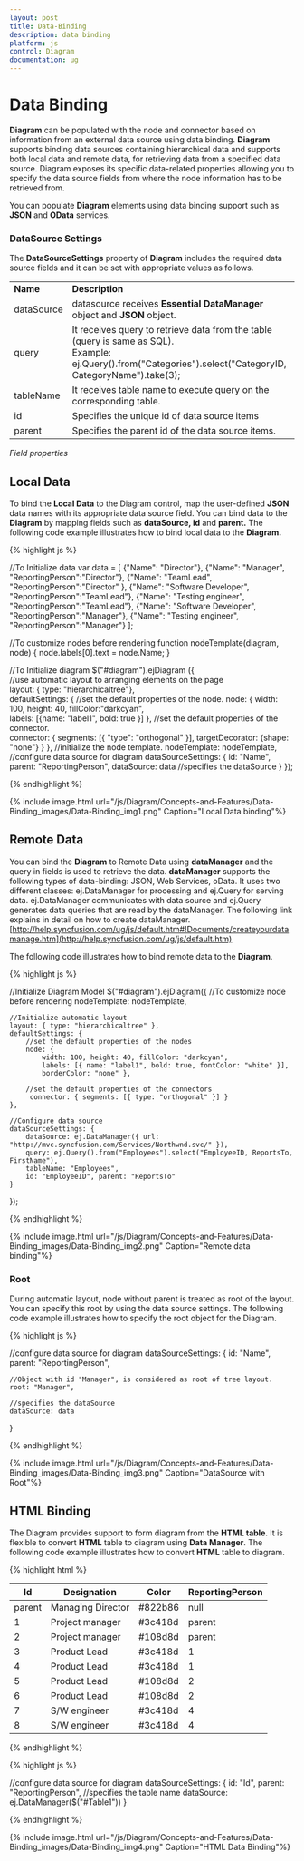```yaml
---
layout: post
title: Data-Binding
description: data binding
platform: js
control: Diagram
documentation: ug
---
```


# Data Binding

**Diagram** can be populated with the node and connector based on information from an external data source using data binding. **Diagram** supports binding data sources containing hierarchical data and supports both local data and remote data, for retrieving data from a specified data source. Diagram exposes its specific data-related properties allowing you to specify the data source fields from where the node information has to be retrieved from.

You can populate **Diagram** elements using data binding support such as **JSON** and **OData** services.

### DataSource Settings

The **DataSourceSettings** property of **Diagram** includes the required data source fields and it can be set with appropriate values as follows.

<table>
<tr>
<td>
<b>Name</b></td><td>
<b>Description</b></td></tr>
<tr>
<td>
dataSource</td><td>
datasource receives <b>Essential DataManager</b> object and <b>JSON</b> object.</td></tr>
<tr>
<td>
query</td><td>
It receives query to retrieve data from the table (query is same as SQL).<br/>
Example: ej.Query().from("Categories").select("CategoryID, CategoryName").take(3);</td></tr>
<tr>
<td>
tableName</td><td>
It receives table name to execute query on the corresponding table.</td></tr>
<tr>
<td>
id</td><td>
Specifies the unique id of data source items</td></tr>
<tr>
<td>
parent</td><td>
Specifies the parent id of the data source items.</td></tr>
</table>

_Field properties_

## Local Data

To bind the **Local Data** to the Diagram control, map the user-defined **JSON** data names with its appropriate data source field. You can bind data to the **Diagram** by mapping fields such as **dataSource, id** and **parent.** The following code example illustrates how to bind local data to the **Diagram.**

{% highlight js %}

//To Initialize data
var data = [
    {"Name": "Director"},
    {"Name": "Manager", "ReportingPerson":"Director"},
    {"Name": "TeamLead", "ReportingPerson":"Director" },
    {"Name": "Software Developer", "ReportingPerson":"TeamLead"},
    {"Name": "Testing engineer", "ReportingPerson":"TeamLead"},
    {"Name": "Software Developer", "ReportingPerson":"Manager"},
    {"Name": "Testing engineer", "ReportingPerson":"Manager"}
];

//To customize nodes before rendering
function nodeTemplate(diagram, node) {
    node.labels[0].text = node.Name;
} 

//To Initialize diagram
$("#diagram").ejDiagram ({   
    //use automatic layout to arranging elements on the page        
    layout: { type: "hierarchicaltree"},          
    defaultSettings: {
        //set the default properties of the node.
        node: { 
            width: 100, height: 40, fillColor:"darkcyan",          
            labels: [{name: "label1", bold: true }] 
        },
        //set the default properties of the connector.         
        connector: { 
            segments: [{ "type": "orthogonal" }], 
            targetDecorator: {shape: "none"} 
        }
    },
    //initialize the node template.
    nodeTemplate: nodeTemplate,
    //configure data source for diagram
    dataSourceSettings: {
        id: "Name", parent: "ReportingPerson",
        dataSource: data //specifies the dataSource
    } 
});               

{% endhighlight %}

{% include image.html url="/js/Diagram/Concepts-and-Features/Data-Binding_images/Data-Binding_img1.png" Caption="Local Data binding"%}

## Remote Data

You can bind the **Diagram** to Remote Data using **dataManager** and the query in fields is used to retrieve the data. **dataManager** supports the following types of data-binding: JSON, Web Services, oData. It uses two different classes: ej.DataManager for processing and ej.Query for serving data. ej.DataManager communicates with data source and ej.Query generates data queries that are read by the dataManager. The following link explains in detail on how to create dataManager. [http://help.syncfusion.com/ug/js/default.htm#!Documents/createyourdatamanage.htm](http://help.syncfusion.com/ug/js/default.htm)

The following code illustrates how to bind remote data to the **Diagram**.

{% highlight js %}

//Initialize Diagram Model
$("#diagram").ejDiagram({
    //To customize node before rendering
    nodeTemplate: nodeTemplate,
    
    //Initialize automatic layout
    layout: { type: "hierarchicaltree" },
    defaultSettings: {
        //set the default properties of the nodes
        node: {
            width: 100, height: 40, fillColor: "darkcyan",
            labels: [{ name: "label1", bold: true, fontColor: "white" }],
            borderColor: "none" },
        
        //set the default properties of the connectors
         connector: { segments: [{ type: "orthogonal" }] }
    },
    
    //Configure data source
    dataSourceSettings: {
        dataSource: ej.DataManager({ url: "http://mvc.syncfusion.com/Services/Northwnd.svc/" }),
        query: ej.Query().from("Employees").select("EmployeeID, ReportsTo, FirstName"), 
        tableName: "Employees",
        id: "EmployeeID", parent: "ReportsTo"
    }
});

{% endhighlight %}

{% include image.html url="/js/Diagram/Concepts-and-Features/Data-Binding_images/Data-Binding_img2.png" Caption="Remote data binding"%}

### Root

During automatic layout, node without parent is treated as root of the layout. You can specify this root by using the data source settings. The following code example illustrates how to specify the root object for the Diagram.

{% highlight js %}

//configure data source for diagram
dataSourceSettings: {
    id: "Name",   parent: "ReportingPerson",
    
    //Object with id "Manager", is considered as root of tree layout.
    root: "Manager",   
    
    //specifies the dataSource
    dataSource: data
}

{% endhighlight %}

{% include image.html url="/js/Diagram/Concepts-and-Features/Data-Binding_images/Data-Binding_img3.png" Caption="DataSource with Root"%}

## HTML Binding

The Diagram provides support to form diagram from the **HTML table**. It is flexible to convert **HTML** table to diagram using **Data Manager**. The following code example illustrates how to convert **HTML** table to diagram.

{% highlight html %}

<!-- HTML Table -->
<table id="Table1">
     <thead>
         <tr>
             <th>Id</th>
             <th>Designation</th>
             <th>Color</th>
             <th>ReportingPerson</th>
         </tr>
     </thead>
     <tbody>
         <tr>
             <td>parent</td>                
             <td>Managing Director</td>
             <td>#822b86</td>
             <td>null</td>
         </tr>
         <tr>
             <td>1</td>
             <td>Project manager</td>
             <td>#3c418d</td>
             <td>parent</td>
         </tr>
         <tr>
             <td>2</td>
             <td>Project manager</td>
             <td>#108d8d</td>
             <td>parent</td>
         </tr>
          <tr>
             <td>3</td>
             <td>Product Lead</td>
             <td>#3c418d</td>
             <td>1</td>
         </tr>
         <tr>
             <td>4</td>
             <td>Product Lead</td>
             <td>#3c418d</td>
             <td>1</td>
         </tr>
         <tr>
             <td>5</td>
             <td>Product Lead</td>
             <td>#108d8d</td>
             <td>2</td>
         </tr>
         <tr>
             <td>6</td>
             <td>Product Lead</td>
             <td>#108d8d</td>
             <td>2</td>
         </tr>
         <tr>
             <td>7</td>
             <td>S/W engineer</td>
             <td>#3c418d</td>
             <td>4</td>
         </tr>
         <tr>
             <td>8</td>
             <td>S/W engineer</td>
             <td>#3c418d</td>
             <td>4</td>
         </tr>
     </tbody>
</table>
{% endhighlight %}

{% highlight js %}

//configure data source for diagram	
dataSourceSettings: {
    id: "Id", parent: "ReportingPerson",
    //specifies the table name 
    dataSource: ej.DataManager($("#Table1"))
}

{% endhighlight %}

{% include image.html url="/js/Diagram/Concepts-and-Features/Data-Binding_images/Data-Binding_img4.png" Caption="HTML Data Binding"%}
